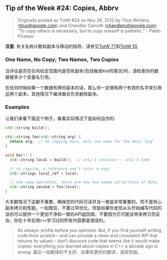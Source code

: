 ## Tip of the Week #24: Copies, Abbrv
> Originally posted as TotW #24 on Nov 26, 2012
> by Titus Winters, (titus@google.com) and Chandler Carruth (chandlerc@google.com)
> “To copy others is necessary, but to copy oneself is pathetic.” - Pablo Picasso

**注意**: 有关名称计数和副本与移动的指导，请参见[TotW 77](https://abseil.io/tips/77)和[TotW 55](https://abseil.io/tips/55)

### One Name, No Copy; Two Names, Two Copies
当评估是否在任何给定范围内是否有副本(包括触发`RVO`的情况)时，请检查你的数据被多少个变量名引用。

在任何时候如果一个数据有两份副本的话，那么你一定拥有两个有效的名字来引用这两个副本。其他情况下编译器会负责删除副本。


### Examples
让我们来看下面这个例子，看看实际情况下是如何运作的:

```cpp
std::string build();

std::string foo(std::string arg) {
  return arg;  // no copying here, only one name for the data “arg”.
}

void bar() {
  std::string local = build();  // only 1 instance -- only 1 name

  // no copying, a reference won’t incur a copy
  std::string& local_ref = local;

  // one copy operation, there are now two named collections of data.
  std::string second = foo(local);
}
```
大多数情况下这都不重要，确保您的代码可读并且一致是非常重要的。而不是担心副本拷贝和性能。一如既往，不要过早优化。但是如果你发现从头开始编写代码的话你可以提供一个更加干净和一致的API返回值，不要因为它可能会带来拷贝而妥协，你在十年前用`C++`学习过的所有内容都是错误的。

> As always: profile before you optimize. But, if you find yourself writing code from scratch – and can provide a clean and consistent API that returns its values – don’t discount code that seems like it would make copies: everything you learned about copies in C++ a decade ago is wrong.
> 最后一段翻译的不太好，如果有更好的翻译，请告知我。